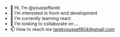 - 👋 Hi, I’m @yousseftarek
- 👀 I’m interested in front-end development 
- 🌱 I’m currently learning react 
- 💞️ I’m looking to collaborate on ...
- 📫 How to reach me tarekyoussef804@gmail.com

<!---
yousseftarek9829/yousseftarek9829 is a ✨ special ✨ repository because its `README.md` (this file) appears on your GitHub profile.
You can click the Preview link to take a look at your changes.
--->
